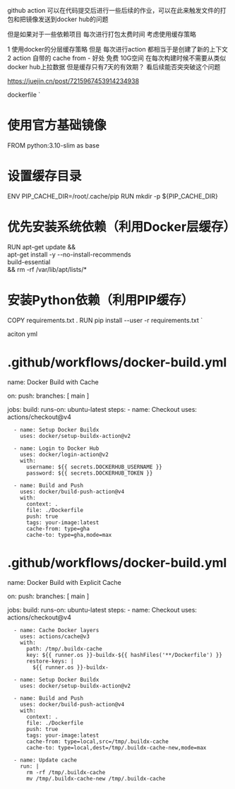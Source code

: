 github action 可以在代码提交后进行一些后续的作业，可以在此来触发文件的打包和把镜像发送到docker hub的问题

但是如果对于一些依赖项目 每次进行打包太费时间 考虑使用缓存策略

1 使用docker的分层缓存策略 但是 每次进行action 都相当于是创建了新的上下文 
2 action 自带的 cache from  - 好处 免费 10G空间  在每次构建时候不需要从类似 docker hub上拉数据 但是缓存只有7天的有效期？ 看后续能否突突破这个问题

https://juejin.cn/post/7215967453914234938

dockerfile 
`
# 使用官方基础镜像
FROM python:3.10-slim as base

# 设置缓存目录
ENV PIP_CACHE_DIR=/root/.cache/pip
RUN mkdir -p ${PIP_CACHE_DIR}

# 优先安装系统依赖（利用Docker层缓存）
RUN apt-get update && \
    apt-get install -y --no-install-recommends \
    build-essential \
    && rm -rf /var/lib/apt/lists/*

# 安装Python依赖（利用PIP缓存）
COPY requirements.txt .
RUN pip install --user -r requirements.txt
`


 aciton yml
# .github/workflows/docker-build.yml
name: Docker Build with Cache

on:
  push:
    branches: [ main ]

jobs:
  build:
    runs-on: ubuntu-latest
    steps:
      - name: Checkout
        uses: actions/checkout@v4

      - name: Setup Docker Buildx
        uses: docker/setup-buildx-action@v2

      - name: Login to Docker Hub
        uses: docker/login-action@v2
        with:
          username: ${{ secrets.DOCKERHUB_USERNAME }}
          password: ${{ secrets.DOCKERHUB_TOKEN }}

      - name: Build and Push
        uses: docker/build-push-action@v4
        with:
          context: .
          file: ./Dockerfile
          push: true
          tags: your-image:latest
          cache-from: type=gha
          cache-to: type=gha,mode=max

# .github/workflows/docker-build.yml
name: Docker Build with Explicit Cache

on:
  push:
    branches: [ main ]

jobs:
  build:
    runs-on: ubuntu-latest
    steps:
      - name: Checkout
        uses: actions/checkout@v4

      - name: Cache Docker layers
        uses: actions/cache@v3
        with:
          path: /tmp/.buildx-cache
          key: ${{ runner.os }}-buildx-${{ hashFiles('**/Dockerfile') }}
          restore-keys: |
            ${{ runner.os }}-buildx-

      - name: Setup Docker Buildx
        uses: docker/setup-buildx-action@v2

      - name: Build and Push
        uses: docker/build-push-action@v4
        with:
          context: .
          file: ./Dockerfile
          push: true
          tags: your-image:latest
          cache-from: type=local,src=/tmp/.buildx-cache
          cache-to: type=local,dest=/tmp/.buildx-cache-new,mode=max

      - name: Update cache
        run: |
          rm -rf /tmp/.buildx-cache
          mv /tmp/.buildx-cache-new /tmp/.buildx-cache